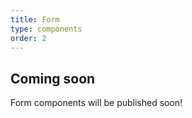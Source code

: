 ```yaml
---
title: Form
type: components
order: 2
---
```


## Coming soon

Form components will be published soon!
